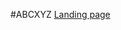 #ABCXYZ
[Landing page](http://htmlpreview.github.io/?https://github.com/PQlavka/stankin-SCRYAM/blob/main/index_demo.html)
